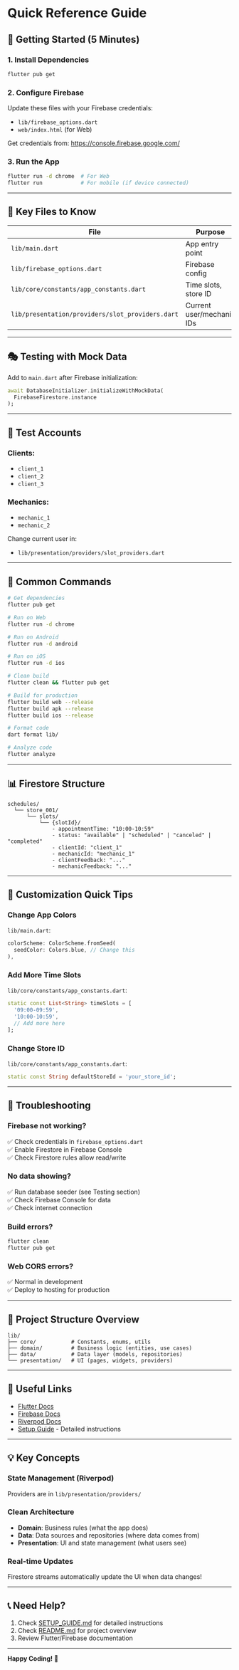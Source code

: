 # Quick Reference Guide

## 🚀 Getting Started (5 Minutes)

### 1. Install Dependencies

```bash
flutter pub get
```

### 2. Configure Firebase

Update these files with your Firebase credentials:

- `lib/firebase_options.dart`
- `web/index.html` (for Web)

Get credentials from: https://console.firebase.google.com/

### 3. Run the App

```bash
flutter run -d chrome  # For Web
flutter run            # For mobile (if device connected)
```

---

## 📝 Key Files to Know

| File                                             | Purpose                   |
| ------------------------------------------------ | ------------------------- |
| `lib/main.dart`                                  | App entry point           |
| `lib/firebase_options.dart`                      | Firebase config           |
| `lib/core/constants/app_constants.dart`          | Time slots, store ID      |
| `lib/presentation/providers/slot_providers.dart` | Current user/mechanic IDs |

---

## 🎭 Testing with Mock Data

Add to `main.dart` after Firebase initialization:

```dart
await DatabaseInitializer.initializeWithMockData(
  FirebaseFirestore.instance
);
```

---

## 👥 Test Accounts

### Clients:

- `client_1`
- `client_2`
- `client_3`

### Mechanics:

- `mechanic_1`
- `mechanic_2`

Change current user in:

- `lib/presentation/providers/slot_providers.dart`

---

## 🔄 Common Commands

```bash
# Get dependencies
flutter pub get

# Run on Web
flutter run -d chrome

# Run on Android
flutter run -d android

# Run on iOS
flutter run -d ios

# Clean build
flutter clean && flutter pub get

# Build for production
flutter build web --release
flutter build apk --release
flutter build ios --release

# Format code
dart format lib/

# Analyze code
flutter analyze
```

---

## 📊 Firestore Structure

```
schedules/
  └── store_001/
      └── slots/
          └── {slotId}/
              - appointmentTime: "10:00-10:59"
              - status: "available" | "scheduled" | "canceled" | "completed"
              - clientId: "client_1"
              - mechanicId: "mechanic_1"
              - clientFeedback: "..."
              - mechanicFeedback: "..."
```

---

## 🎨 Customization Quick Tips

### Change App Colors

`lib/main.dart`:

```dart
colorScheme: ColorScheme.fromSeed(
  seedColor: Colors.blue, // Change this
),
```

### Add More Time Slots

`lib/core/constants/app_constants.dart`:

```dart
static const List<String> timeSlots = [
  '09:00-09:59',
  '10:00-10:59',
  // Add more here
];
```

### Change Store ID

`lib/core/constants/app_constants.dart`:

```dart
static const String defaultStoreId = 'your_store_id';
```

---

## 🐛 Troubleshooting

### Firebase not working?

✅ Check credentials in `firebase_options.dart`  
✅ Enable Firestore in Firebase Console  
✅ Check Firestore rules allow read/write

### No data showing?

✅ Run database seeder (see Testing section)  
✅ Check Firebase Console for data  
✅ Check internet connection

### Build errors?

```bash
flutter clean
flutter pub get
```

### Web CORS errors?

✅ Normal in development  
✅ Deploy to hosting for production

---

## 📁 Project Structure Overview

```
lib/
├── core/           # Constants, enums, utils
├── domain/         # Business logic (entities, use cases)
├── data/           # Data layer (models, repositories)
└── presentation/   # UI (pages, widgets, providers)
```

---

## 🔗 Useful Links

- [Flutter Docs](https://flutter.dev/docs)
- [Firebase Docs](https://firebase.google.com/docs)
- [Riverpod Docs](https://riverpod.dev)
- [Setup Guide](SETUP_GUIDE.md) - Detailed instructions

---

## 💡 Key Concepts

### State Management (Riverpod)

Providers are in `lib/presentation/providers/`

### Clean Architecture

- **Domain**: Business rules (what the app does)
- **Data**: Data sources and repositories (where data comes from)
- **Presentation**: UI and state management (what users see)

### Real-time Updates

Firestore streams automatically update the UI when data changes!

---

## 📞 Need Help?

1. Check [SETUP_GUIDE.md](SETUP_GUIDE.md) for detailed instructions
2. Check [README.md](README.md) for project overview
3. Review Flutter/Firebase documentation

---

**Happy Coding! 🎉**
